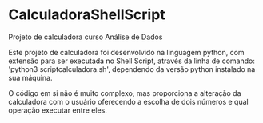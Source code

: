 # CalculadoraShellScript
 Projeto de calculadora curso Análise de Dados

 Este projeto de calculadora foi desenvolvido na linguagem python, com extensão para ser executada no Shell Script, através da linha de comando: 'python3 scriptcalculadora.sh', dependendo da versão python instalado na sua máquina.

 O código em si não é muito complexo, mas proporciona a alteração da calculadora com o usuário oferecendo a escolha de dois números e qual operação executar entre eles.
